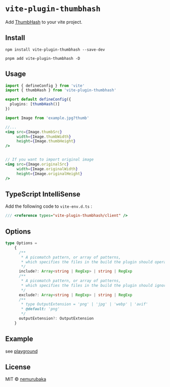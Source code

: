 # `vite-plugin-thumbhash`

Add [ThumbHash](https://github.com/evanw/thumbhash) to your vite project.

## Install

```shell
npm install vite-plugin-thumbhash --save-dev
```

```shell
pnpm add vite-plugin-thumbhash -D
```

## Usage

```ts
import { defineConfig } from 'vite'
import { thumbHash } from 'vite-plugin-thumbhash'

export default defineConfig({
  plugins: [thumbHash()]
})
```

```jsx
import Image from 'example.jpg?thumb'

//...
<img src={Image.thumbSrc}
     width={Image.thumbWidth}
     height={Image.thumbHeight}
/>


// If you want to import original image
<img src={Image.originalSrc}
     width={Image.originalWidth}
     height={Image.originalHeight}
/>
```

## TypeScript IntelliSense

Add the following code to `vite-env.d.ts` :
```ts
/// <reference types="vite-plugin-thumbhash/client" />
```

## Options

```ts
type Options =
    {
      /**
       * A picomatch pattern, or array of patterns, 
       * which specifies the files in the build the plugin should operate on. 
       */
      include?: Array<string | RegExp> | string | RegExp
      /**
       * A picomatch pattern, or array of patterns,
       * which specifies the files in the build the plugin should ignore.
       */
      exclude?: Array<string | RegExp> | string | RegExp
      /**
       * type OutputExtension = 'png' | 'jpg' | 'webp' | 'avif'
       * @default: 'png'
       */
      outputExtension?: OutputExtension
    }
```


## Example

see [playground](../playground/)

## License

MIT &copy; [nemurubaka](https://github.com/cijiugechu)
